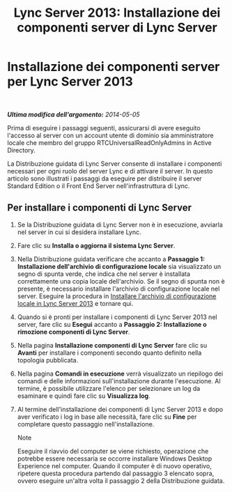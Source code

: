 ﻿---
title: 'Lync Server 2013: Installazione dei componenti server di Lync Server'
TOCTitle: Installazione dei componenti server di Lync Server
ms:assetid: 186aed6e-7adf-4a92-9f2e-f9a4de5ff202
ms:mtpsurl: https://technet.microsoft.com/it-it/library/Gg398239(v=OCS.15)
ms:contentKeyID: 49299816
ms.date: 08/24/2015
mtps_version: v=OCS.15
ms.translationtype: HT
---

# Installazione dei componenti server per Lync Server 2013

 

_**Ultima modifica dell'argomento:** 2014-05-05_

Prima di eseguire i passaggi seguenti, assicurarsi di avere eseguito l'accesso al server con un account utente di dominio sia amministratore locale che membro del gruppo RTCUniversalReadOnlyAdmins in Active Directory.

La Distribuzione guidata di Lync Server consente di installare i componenti necessari per ogni ruolo del server Lync e di attivare il server. In questo articolo sono illustrati i passaggi da eseguire per distribuire il server Standard Edition o il Front End Server nell'infrastruttura di Lync.

## Per installare i componenti di Lync Server

1.  Se la Distribuzione guidata di Lync Server non è in esecuzione, avviarla nel server in cui si desidera installare Lync.

2.  Fare clic su **Installa o aggiorna il sistema Lync Server**.

3.  Nella Distribuzione guidata verificare che accanto a **Passaggio 1: Installazione dell'archivio di configurazione locale** sia visualizzato un segno di spunta verde, che indica che nel server è installata correttamente una copia locale dell'archivio. Se il segno di spunta non è presente, è necessario installare l'archivio di configurazione locale nel server. Eseguire la procedura in [Installare l'archivio di configurazione locale in Lync Server 2013](lync-server-2013-install-the-local-configuration-store.md) e tornare qui.

4.  Quando si è pronti per installare i componenti di Lync Server 2013 nel server, fare clic su **Esegui** accanto a **Passaggio 2: Installazione o rimozione componenti di Lync Server**.

5.  Nella pagina **Installazione componenti di Lync Server** fare clic su **Avanti** per installare i componenti secondo quanto definito nella topologia pubblicata.

6.  Nella pagina **Comandi in esecuzione** verrà visualizzato un riepilogo dei comandi e delle informazioni sull'installazione durante l'esecuzione. Al termine, è possibile utilizzare l'elenco per selezionare un log da esaminare e quindi fare clic su **Visualizza log**.

7.  Al termine dell'installazione dei componenti di Lync Server 2013 e dopo aver verificato i log in base alle necessità, fare clic su **Fine** per completare questo passaggio nell'installazione.
    

    > [!NOTE]
    > Eseguire il riavvio del computer se viene richiesto, operazione che potrebbe essere necessaria se occorre installare Windows Desktop Experience nel computer. Quando il computer è di nuovo operativo, ripetere questa procedura partendo dal passaggio 3 elencato sopra, ovvero eseguire un'altra volta il passaggio 2 della Distribuzione guidata.


